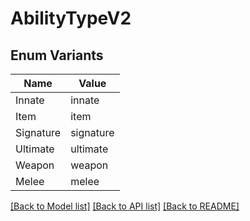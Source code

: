 # AbilityTypeV2

## Enum Variants

| Name | Value |
|---- | -----|
| Innate | innate |
| Item | item |
| Signature | signature |
| Ultimate | ultimate |
| Weapon | weapon |
| Melee | melee |


[[Back to Model list]](../README.md#documentation-for-models) [[Back to API list]](../README.md#documentation-for-api-endpoints) [[Back to README]](../README.md)


